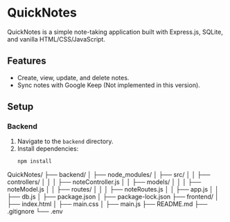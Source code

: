 # QuickNotes

QuickNotes is a simple note-taking application built with Express.js, SQLite, and vanilla HTML/CSS/JavaScript.

## Features
- Create, view, update, and delete notes.
- Sync notes with Google Keep (Not implemented in this version).

## Setup

### Backend

1. Navigate to the `backend` directory.
2. Install dependencies:
   ```bash
   npm install
QuickNotes/
├── backend/
│   ├── node_modules/
│   ├── src/
│   │   ├── controllers/
│   │   │   ├── noteController.js
│   │   ├── models/
│   │   │   ├── noteModel.js
│   │   ├── routes/
│   │   │   ├── noteRoutes.js
│   │   ├── app.js
│   │   ├── db.js
│   ├── package.json
│   ├── package-lock.json
├── frontend/
│   ├── index.html
│   ├── main.css
│   ├── main.js
├── README.md
├── .gitignore
└── .env

